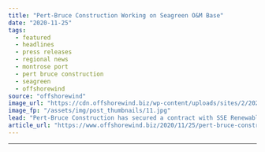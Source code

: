 ```yaml
---
title: "Pert-Bruce Construction Working on Seagreen O&M Base"
date: "2020-11-25"
tags: 
  - featured
  - headlines
  - press releases
  - regional news
  - montrose port
  - pert bruce construction
  - seagreen
  - offshorewind
source: "offshorewind"
image_url: "https://cdn.offshorewind.biz/wp-content/uploads/sites/2/2020/11/25091855/Pert-Bruce-Construction-Working-on-Seagreen-OM-Base.jpg"
image_fp: "/assets/img/post_thumbnails/11.jpg"
lead: "Pert-Bruce Construction has secured a contract with SSE Renewables to carry out works on"
article_url: "https://www.offshorewind.biz/2020/11/25/pert-bruce-construction-working-on-seagreen-om-base/"
---
```


---
